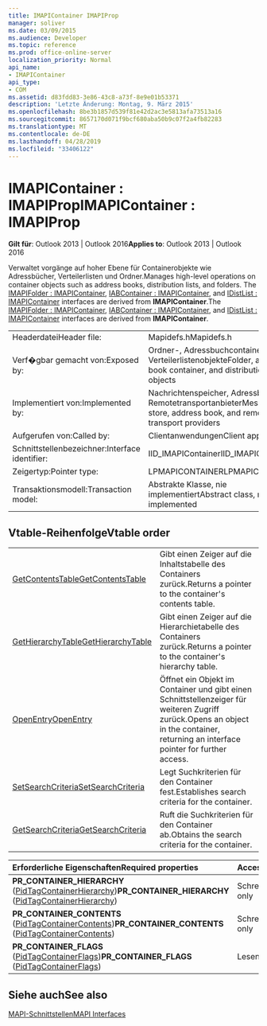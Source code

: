 ```yaml
---
title: IMAPIContainer IMAPIProp
manager: soliver
ms.date: 03/09/2015
ms.audience: Developer
ms.topic: reference
ms.prod: office-online-server
localization_priority: Normal
api_name:
- IMAPIContainer
api_type:
- COM
ms.assetid: d83fdd83-3e86-43c8-a73f-8e9e01b53371
description: 'Letzte Änderung: Montag, 9. März 2015'
ms.openlocfilehash: 8be3b1857d539f81e42d2ac3e5813afa73513a16
ms.sourcegitcommit: 8657170d071f9bcf680aba50b9c07f2a4fb82283
ms.translationtype: MT
ms.contentlocale: de-DE
ms.lasthandoff: 04/28/2019
ms.locfileid: "33406122"
---
```

# <a name="imapicontainer--imapiprop"></a><span data-ttu-id="f6233-103">IMAPIContainer : IMAPIProp</span><span class="sxs-lookup"><span data-stu-id="f6233-103">IMAPIContainer : IMAPIProp</span></span>

  
  
<span data-ttu-id="f6233-104">**Gilt für**: Outlook 2013 | Outlook 2016</span><span class="sxs-lookup"><span data-stu-id="f6233-104">**Applies to**: Outlook 2013 | Outlook 2016</span></span> 
  
<span data-ttu-id="f6233-105">Verwaltet vorgänge auf hoher Ebene für Containerobjekte wie Adressbücher, Verteilerlisten und Ordner.</span><span class="sxs-lookup"><span data-stu-id="f6233-105">Manages high-level operations on container objects such as address books, distribution lists, and folders.</span></span> <span data-ttu-id="f6233-106">The [IMAPIFolder : IMAPIContainer](imapifolderimapicontainer.md), [IABContainer : IMAPIContainer](iabcontainerimapicontainer.md), and [IDistList : IMAPIContainer](idistlistimapicontainer.md) interfaces are derived from **IMAPIContainer**.</span><span class="sxs-lookup"><span data-stu-id="f6233-106">The [IMAPIFolder : IMAPIContainer](imapifolderimapicontainer.md), [IABContainer : IMAPIContainer](iabcontainerimapicontainer.md), and [IDistList : IMAPIContainer](idistlistimapicontainer.md) interfaces are derived from **IMAPIContainer**.</span></span>
  
|||
|:-----|:-----|
|<span data-ttu-id="f6233-107">Headerdatei</span><span class="sxs-lookup"><span data-stu-id="f6233-107">Header file:</span></span>  <br/> |<span data-ttu-id="f6233-108">Mapidefs.h</span><span class="sxs-lookup"><span data-stu-id="f6233-108">Mapidefs.h</span></span>  <br/> |
|<span data-ttu-id="f6233-109">Verf�gbar gemacht von:</span><span class="sxs-lookup"><span data-stu-id="f6233-109">Exposed by:</span></span>  <br/> |<span data-ttu-id="f6233-110">Ordner-, Adressbuchcontainer- und Verteilerlistenobjekte</span><span class="sxs-lookup"><span data-stu-id="f6233-110">Folder, address book container, and distribution list objects</span></span>  <br/> |
|<span data-ttu-id="f6233-111">Implementiert von:</span><span class="sxs-lookup"><span data-stu-id="f6233-111">Implemented by:</span></span>  <br/> |<span data-ttu-id="f6233-112">Nachrichtenspeicher, Adressbuch und Remotetransportanbieter</span><span class="sxs-lookup"><span data-stu-id="f6233-112">Message store, address book, and remote transport providers</span></span>  <br/> |
|<span data-ttu-id="f6233-113">Aufgerufen von:</span><span class="sxs-lookup"><span data-stu-id="f6233-113">Called by:</span></span>  <br/> |<span data-ttu-id="f6233-114">Clientanwendungen</span><span class="sxs-lookup"><span data-stu-id="f6233-114">Client applications</span></span>  <br/> |
|<span data-ttu-id="f6233-115">Schnittstellenbezeichner:</span><span class="sxs-lookup"><span data-stu-id="f6233-115">Interface identifier:</span></span>  <br/> |<span data-ttu-id="f6233-116">IID_IMAPIContainer</span><span class="sxs-lookup"><span data-stu-id="f6233-116">IID_IMAPIContainer</span></span>  <br/> |
|<span data-ttu-id="f6233-117">Zeigertyp:</span><span class="sxs-lookup"><span data-stu-id="f6233-117">Pointer type:</span></span>  <br/> |<span data-ttu-id="f6233-118">LPMAPICONTAINER</span><span class="sxs-lookup"><span data-stu-id="f6233-118">LPMAPICONTAINER</span></span>  <br/> |
|<span data-ttu-id="f6233-119">Transaktionsmodell:</span><span class="sxs-lookup"><span data-stu-id="f6233-119">Transaction model:</span></span>  <br/> |<span data-ttu-id="f6233-120">Abstrakte Klasse, nie implementiert</span><span class="sxs-lookup"><span data-stu-id="f6233-120">Abstract class, never implemented</span></span>  <br/> |
   
## <a name="vtable-order"></a><span data-ttu-id="f6233-121">Vtable-Reihenfolge</span><span class="sxs-lookup"><span data-stu-id="f6233-121">Vtable order</span></span>

|||
|:-----|:-----|
|[<span data-ttu-id="f6233-122">GetContentsTable</span><span class="sxs-lookup"><span data-stu-id="f6233-122">GetContentsTable</span></span>](imapicontainer-getcontentstable.md) <br/> |<span data-ttu-id="f6233-123">Gibt einen Zeiger auf die Inhaltstabelle des Containers zurück.</span><span class="sxs-lookup"><span data-stu-id="f6233-123">Returns a pointer to the container's contents table.</span></span>  <br/> |
|[<span data-ttu-id="f6233-124">GetHierarchyTable</span><span class="sxs-lookup"><span data-stu-id="f6233-124">GetHierarchyTable</span></span>](imapicontainer-gethierarchytable.md) <br/> |<span data-ttu-id="f6233-125">Gibt einen Zeiger auf die Hierarchietabelle des Containers zurück.</span><span class="sxs-lookup"><span data-stu-id="f6233-125">Returns a pointer to the container's hierarchy table.</span></span>  <br/> |
|[<span data-ttu-id="f6233-126">OpenEntry</span><span class="sxs-lookup"><span data-stu-id="f6233-126">OpenEntry</span></span>](imapicontainer-openentry.md) <br/> |<span data-ttu-id="f6233-127">Öffnet ein Objekt im Container und gibt einen Schnittstellenzeiger für weiteren Zugriff zurück.</span><span class="sxs-lookup"><span data-stu-id="f6233-127">Opens an object in the container, returning an interface pointer for further access.</span></span>  <br/> |
|[<span data-ttu-id="f6233-128">SetSearchCriteria</span><span class="sxs-lookup"><span data-stu-id="f6233-128">SetSearchCriteria</span></span>](imapicontainer-setsearchcriteria.md) <br/> |<span data-ttu-id="f6233-129">Legt Suchkriterien für den Container fest.</span><span class="sxs-lookup"><span data-stu-id="f6233-129">Establishes search criteria for the container.</span></span>  <br/> |
|[<span data-ttu-id="f6233-130">GetSearchCriteria</span><span class="sxs-lookup"><span data-stu-id="f6233-130">GetSearchCriteria</span></span>](imapicontainer-getsearchcriteria.md) <br/> |<span data-ttu-id="f6233-131">Ruft die Suchkriterien für den Container ab.</span><span class="sxs-lookup"><span data-stu-id="f6233-131">Obtains the search criteria for the container.</span></span>  <br/> |
   
|<span data-ttu-id="f6233-132">**Erforderliche Eigenschaften**</span><span class="sxs-lookup"><span data-stu-id="f6233-132">**Required properties**</span></span>|<span data-ttu-id="f6233-133">**Access**</span><span class="sxs-lookup"><span data-stu-id="f6233-133">**Access**</span></span>|
|:-----|:-----|
|<span data-ttu-id="f6233-134">**PR_CONTAINER_HIERARCHY** ([PidTagContainerHierarchy](pidtagcontainerhierarchy-canonical-property.md))</span><span class="sxs-lookup"><span data-stu-id="f6233-134">**PR_CONTAINER_HIERARCHY** ([PidTagContainerHierarchy](pidtagcontainerhierarchy-canonical-property.md))</span></span>  <br/> |<span data-ttu-id="f6233-135">Schreibgeschützt</span><span class="sxs-lookup"><span data-stu-id="f6233-135">Read-only</span></span>  <br/> |
|<span data-ttu-id="f6233-136">**PR_CONTAINER_CONTENTS** ([PidTagContainerContents](pidtagcontainercontents-canonical-property.md))</span><span class="sxs-lookup"><span data-stu-id="f6233-136">**PR_CONTAINER_CONTENTS** ([PidTagContainerContents](pidtagcontainercontents-canonical-property.md))</span></span>  <br/> |<span data-ttu-id="f6233-137">Schreibgeschützt</span><span class="sxs-lookup"><span data-stu-id="f6233-137">Read-only</span></span>  <br/> |
|<span data-ttu-id="f6233-138">**PR_CONTAINER_FLAGS** ([PidTagContainerFlags](pidtagcontainerflags-canonical-property.md))</span><span class="sxs-lookup"><span data-stu-id="f6233-138">**PR_CONTAINER_FLAGS** ([PidTagContainerFlags](pidtagcontainerflags-canonical-property.md))</span></span>  <br/> |<span data-ttu-id="f6233-139">Lesen/Schreiben</span><span class="sxs-lookup"><span data-stu-id="f6233-139">Read/write</span></span>  <br/> |
   
## <a name="see-also"></a><span data-ttu-id="f6233-140">Siehe auch</span><span class="sxs-lookup"><span data-stu-id="f6233-140">See also</span></span>



[<span data-ttu-id="f6233-141">MAPI-Schnittstellen</span><span class="sxs-lookup"><span data-stu-id="f6233-141">MAPI Interfaces</span></span>](mapi-interfaces.md)

